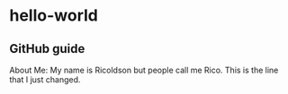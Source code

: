# hello-world
GitHub guide
------------------
About Me:
My name is Ricoldson but people call me Rico. 
This is the line that I just changed.
